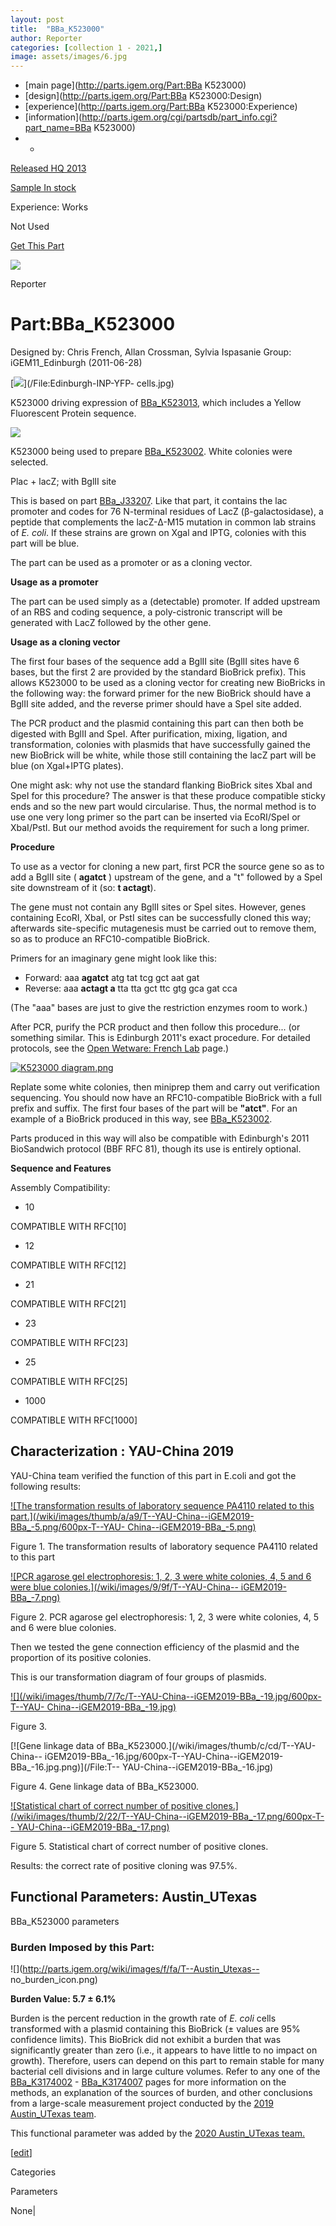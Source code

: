 ```yaml
---
layout: post
title:  "BBa_K523000"
author: Reporter
categories: [collection 1 - 2021,] 
image: assets/images/6.jpg
---
```



  * [main page](http://parts.igem.org/Part:BBa K523000)
  * [design](http://parts.igem.org/Part:BBa K523000:Design)
  * [experience](http://parts.igem.org/Part:BBa K523000:Experience)
  * [information](http://parts.igem.org/cgi/partsdb/part_info.cgi?part_name=BBa K523000)
  *   * 

[Released HQ 2013](http://parts.igem.org/Help:Part_Status_Box)

[Sample In stock](http://parts.igem.org/Help:Part_Status_Box)

Experience: Works

Not Used

[ Get This Part](http://parts.igem.org/partsdb/get_part.cgi?part=BBa_K523000)

![](http://parts.igem.org/images/partbypart/icon_reporter.png)

Reporter

# Part:BBa_K523000

Designed by: Chris French, Allan Crossman, Sylvia Ispasanie   Group:
iGEM11_Edinburgh   (2011-06-28)

[![](/wiki/images/6/69/Edinburgh-INP-YFP-cells.jpg)](/File:Edinburgh-INP-YFP-
cells.jpg)

[](/File:Edinburgh-INP-YFP-cells.jpg "Enlarge")

K523000 driving expression of
[BBa_K523013](http://parts.igem.org/wiki/index.php/Part:BBa_K523013), which
includes a Yellow Fluorescent Protein sequence.

[![](/wiki/images/thumb/9/92/K523000-BlueWhiteSelection.jpg/167px-K523000-BlueWhiteSelection.jpg)](/File:K523000-BlueWhiteSelection.jpg)

[](/File:K523000-BlueWhiteSelection.jpg "Enlarge")

K523000 being used to prepare
[BBa_K523002](http://parts.igem.org/wiki/index.php/Part:BBa_K523002). White
colonies were selected.

Plac + lacZ; with BglII site

This is based on part
[BBa_J33207](http://parts.igem.org/wiki/index.php/Part:BBa_J33207). Like that
part, it contains the lac promoter and codes for 76 N-terminal residues of
LacZ (β-galactosidase), a peptide that complements the lacZ-Δ-M15 mutation in
common lab strains of _E. coli_. If these strains are grown on Xgal and IPTG,
colonies with this part will be blue.

The part can be used as a promoter or as a cloning vector.

  
**Usage as a promoter**

The part can be used simply as a (detectable) promoter. If added upstream of
an RBS and coding sequence, a poly-cistronic transcript will be generated with
LacZ followed by the other gene.

  
**Usage as a cloning vector**

The first four bases of the sequence add a BglII site (BglII sites have 6
bases, but the first 2 are provided by the standard BioBrick prefix). This
allows K523000 to be used as a cloning vector for creating new BioBricks in
the following way: the forward primer for the new BioBrick should have a BglII
site added, and the reverse primer should have a SpeI site added.

The PCR product and the plasmid containing this part can then both be digested
with BglII and SpeI. After purification, mixing, ligation, and transformation,
colonies with plasmids that have successfully gained the new BioBrick will be
white, while those still containing the lacZ part will be blue (on Xgal+IPTG
plates).

One might ask: why not use the standard flanking BioBrick sites XbaI and SpeI
for this procedure? The answer is that these produce compatible sticky ends
and so the new part would circularise. Thus, the normal method is to use one
very long primer so the part can be inserted via EcoRI/SpeI or XbaI/PstI. But
our method avoids the requirement for such a long primer.

  
**Procedure**

To use as a vector for cloning a new part, first PCR the source gene so as to
add a BglII site ( **agatct** ) upstream of the gene, and a "t" followed by a
SpeI site downstream of it (so: **t actagt**).

The gene must not contain any BglII sites or SpeI sites. However, genes
containing EcoRI, XbaI, or PstI sites can be successfully cloned this way;
afterwards site-specific mutagenesis must be carried out to remove them, so as
to produce an RFC10-compatible BioBrick.

Primers for an imaginary gene might look like this:

  * Forward: aaa **agatct** atg tat tcg gct aat gat
  * Reverse: aaa **actagt a** tta tta gct ttc gtg gca gat cca

(The "aaa" bases are just to give the restriction enzymes room to work.)

After PCR, purify the PCR product and then follow this procedure... (or
something similar. This is Edinburgh 2011's exact procedure. For detailed
protocols, see the [Open Wetware: French
Lab](http://openwetware.org/wiki/French_Lab) page.)

[![K523000
diagram.png](/wiki/images/a/a6/K523000_diagram.png)](/File:K523000_diagram.png)

Replate some white colonies, then miniprep them and carry out verification
sequencing. You should now have an RFC10-compatible BioBrick with a full
prefix and suffix. The first four bases of the part will be **"atct"**. For an
example of a BioBrick produced in this way, see
[BBa_K523002](http://parts.igem.org/wiki/index.php/Part:BBa_K523002).

Parts produced in this way will also be compatible with Edinburgh's 2011
BioSandwich protocol (BBF RFC 81), though its use is entirely optional.

  
**Sequence and Features**

  

Assembly Compatibility:

  * 10

COMPATIBLE WITH RFC[10]

  * 12

COMPATIBLE WITH RFC[12]

  * 21

COMPATIBLE WITH RFC[21]

  * 23

COMPATIBLE WITH RFC[23]

  * 25

COMPATIBLE WITH RFC[25]

  * 1000

COMPATIBLE WITH RFC[1000]

  

  

  

## Characterization : YAU-China 2019

YAU-China team verified the function of this part in E.coli and got the
following results:  

[![The transformation results of laboratory sequence PA4110 related to this
part.](/wiki/images/thumb/a/a9/T--YAU-China--iGEM2019-BBa_-5.png/600px-T--YAU-
China--iGEM2019-BBa_-5.png)](/File:T--YAU-China--iGEM2019-BBa_-5.png)

[](/File:T--YAU-China--iGEM2019-BBa_-5.png "Enlarge")

Figure 1. The transformation results of laboratory sequence PA4110 related to
this part

[![PCR agarose gel electrophoresis: 1, 2, 3 were white colonies, 4, 5 and 6
were blue colonies.](/wiki/images/9/9f/T--YAU-China--
iGEM2019-BBa_-7.png)](/File:T--YAU-China--iGEM2019-BBa_-7.png)

[](/File:T--YAU-China--iGEM2019-BBa_-7.png "Enlarge")

Figure 2. PCR agarose gel electrophoresis: 1, 2, 3 were white colonies, 4, 5
and 6 were blue colonies.

Then we tested the gene connection efficiency of the plasmid and the
proportion of its positive colonies.

This is our transformation diagram of four groups of plasmids.

[![](/wiki/images/thumb/7/7c/T--YAU-China--iGEM2019-BBa_-19.jpg/600px-T--YAU-
China--iGEM2019-BBa_-19.jpg)](/File:T--YAU-China--iGEM2019-BBa_-19.jpg)

[](/File:T--YAU-China--iGEM2019-BBa_-19.jpg "Enlarge")

Figure 3.

[![Gene linkage data of BBa_K523000.](/wiki/images/thumb/c/cd/T--YAU-China--
iGEM2019-BBa_-16.jpg/600px-T--YAU-China--iGEM2019-BBa_-16.jpg.png)](/File:T--
YAU-China--iGEM2019-BBa_-16.jpg)

[](/File:T--YAU-China--iGEM2019-BBa_-16.jpg "Enlarge")

Figure 4. Gene linkage data of BBa_K523000.

[![Statistical chart of correct number of positive
clones.](/wiki/images/thumb/2/22/T--YAU-China--iGEM2019-BBa_-17.png/600px-T--
YAU-China--iGEM2019-BBa_-17.png)](/File:T--YAU-China--iGEM2019-BBa_-17.png)

[](/File:T--YAU-China--iGEM2019-BBa_-17.png "Enlarge")

Figure 5. Statistical chart of correct number of positive clones.

Results: the correct rate of positive cloning was 97.5%.

  

  

## Functional Parameters: Austin_UTexas

BBa_K523000 parameters

### Burden Imposed by this Part:

![](http://parts.igem.org/wiki/images/f/fa/T--Austin_Utexas--
no_burden_icon.png)

**Burden Value: 5.7 ± 6.1%**

Burden is the percent reduction in the growth rate of _E. coli_ cells
transformed with a plasmid containing this BioBrick (± values are 95%
confidence limits). This BioBrick did not exhibit a burden that was
significantly greater than zero (i.e., it appears to have little to no impact
on growth). Therefore, users can depend on this part to remain stable for many
bacterial cell divisions and in large culture volumes. Refer to any one of the
[BBa_K3174002](http://parts.igem.org/Part:BBa_K3174002) \-
[BBa_K3174007](http://parts.igem.org/Part:BBa_K3174007) pages for more
information on the methods, an explanation of the sources of burden, and other
conclusions from a large-scale measurement project conducted by the [2019
Austin_UTexas team](http://2019.igem.org/Team:Austin_UTexas).

This functional parameter was added by the [2020 Austin_UTexas
team.](http://2020.igem.org/Team:Austin_UTexas/Contribution)

[[edit](http://parts.igem.org/partsdb/part_info.cgi?part_name=BBa_K523000)]

Categories

Parameters

None|

